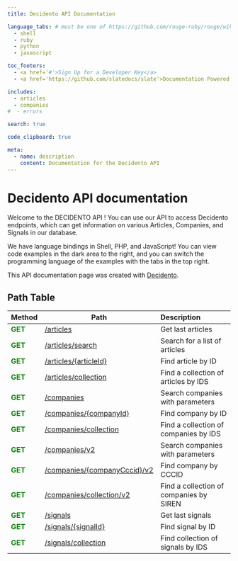 ```yaml
---
title: Decidento API Documentation

language_tabs: # must be one of https://github.com/rouge-ruby/rouge/wiki/List-of-supported-languages-and-lexers
  - shell
  - ruby
  - python
  - javascript

toc_footers:
  - <a href='#'>Sign Up for a Developer Key</a>
  - <a href='https://github.com/slatedocs/slate'>Documentation Powered by Slate</a>

includes:
  - articles
  - companies
#  - errors

search: true

code_clipboard: true

meta:
  - name: description
    content: Documentation for the Decidento API
---
```


# Decidento API documentation

Welcome to the DECIDENTO API ! You can use our API to access Decidento endpoints, which can get information on various Articles, Companies, and Signals in our database.

We have language bindings in Shell, PHP, and JavaScript! You can view code examples in the dark area to the right, and you can switch the programming language of the examples with the tabs in the top right.

This API documentation page was created with <a href="https://api.decidento.com/" target="_blank" rel="noopener noreferrer">Decidento</a>.

## Path Table

<style>
  .method-get {
    color: green;
    font-weight: bold;
  }
</style>

| Method | Path                                                        | Description                             |
| --- |-------------------------------------------------------------|:----------------------------------------|
| <span class="method-get">GET</span> | [/articles](#get-all-articles)                              | Get last articles                       |
| <span class="method-get">GET</span> | [/articles/search](#search-for-list-of-articles)            | Search for a list of articles           |
| <span class="method-get">GET</span> | [/articles/{articleId}](#find-article-by-id)                | Find article by ID                      |
| <span class="method-get">GET</span> | [/articles/collection](#find-collection-of-articles-by-id)  | Find a collection of articles by IDS    |
| <span class="method-get">GET</span> | [/companies](#get-all-companies)                            | Search companies with parameters        |
| <span class="method-get">GET</span> | [/companies/{companyId}](#find-company-by-id)            | Find company by ID                      |
| <span class="method-get">GET</span> | [/companies/collection](#find-list-of-companies-by-ids)            | Find a collection of companies by IDS   |
| <span class="method-get">GET</span> | [/companies/v2](#find-list-of-companies)                            | Search companies with parameters        |
| <span class="method-get">GET</span> | [/companies/{companyCccid}/v2](#getcompaniescompanycccidv2) | Find company by CCCID                   |
| <span class="method-get">GET</span> | [/companies/collection/v2](#getcompaniescollectionv2)       | Find a collection of companies by SIREN |
| <span class="method-get">GET</span> | [/signals](#getsignals)                                     | Get last signals                        |
| <span class="method-get">GET</span> | [/signals/{signalId}](#getsignalssignalid)                  | Find signal by ID                       |
| <span class="method-get">GET</span> | [/signals/collection](#getsignalscollection)                | Find collection of signals by IDS       |
